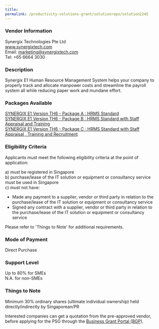 ```yaml
---
title: 
permalink: /productivity-solutions-grant/solutionrepo/solution2245
---
```


### Vendor Information
Synergix Technologies Pte Ltd<br>www.synergixtech.com<br>Email: marketing@synergixtech.com<br>Tel: +65 6664 3030

### Description

Synergix E1 Human Resource Management System helps your company to properly track and allocate manpower costs and streamline the payroll system all while reducing paper work and mundane effort.

### Packages Available

<a href='https://www.gobusiness.gov.sg/images/psg/Synergix_Technologies_20200119_Annex_3_20200625151643_Part_1.pdf' target='_blank'>SYNERGIX E1 Version TH6 - Package A :  HRMS Standard</a><br/>
<a href='https://www.gobusiness.gov.sg/images/psg/SynergixTechnologies20200119_Annex_3_20200625151643.pdf' target='_blank'>SYNERGIX E1 Version TH6 - Package B : HRMS Standard with Staff Appraisal and Training</a><br/>
<a href='https://www.gobusiness.gov.sg/images/psg/Synergix_Technologies_20200119_Annex_3_20200625151643_Part_3.pdf' target='_blank'>SYNERGIX E1 Version TH6 - Package C : HRMS Standard with Staff Appraisal , Training and Recruitment</a><br/>

### Eligibility Criteria

Applicants must meet the following eligibility criteria at the point of application:

a) must be registered in Singapore <br>
b) purchase/lease of the IT solution or equipment or consultancy service must be used in Singapore <br>
c) must not have:
- Made any payment to a supplier, vendor or third party in relation to the purchase/lease of the IT solution or equipment or consultancy service
- Signed any contract with a supplier, vendor or third party in relation to the purchase/lease of the IT solution or equipment or consultancy service

Please refer to 'Things to Note' for additional requirements.

### Mode of Payment
Direct Purchase

### Support Level
Up to 80% for SMEs <br>
N.A. for non-SMEs

### Things to Note
Minimum 30% ordinary shares (ultimate individual ownership) held directly/indirectly by Singaporean/PR

Interested companies can get a quotation from the pre-approved vendor, before applying for the PSG through the <a target='_blank' href='https://www.businessgrants.gov.sg/'>Business Grant Portal (BGP)</a>.
